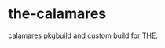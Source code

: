 # the-calamares
calamares pkgbuild and custom build for [THE](https://github.com/alexfeed1990/THELinux).
